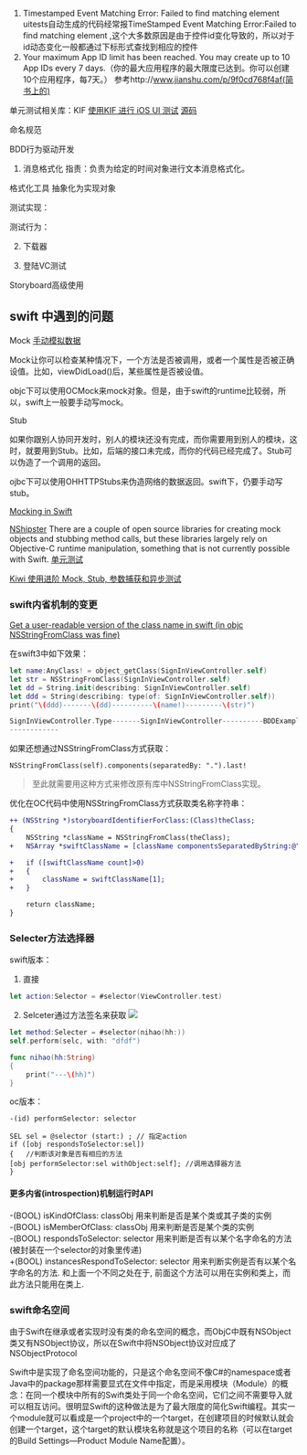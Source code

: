 1. Timestamped Event Matching Error: Failed to find matching element
    uitests自动生成的代码经常报TimeStamped Event Matching Error:Failed to find matching element ,这个大多数原因是由于控件id变化导致的，所以对于id动态变化一般都通过下标形式查找到相应的控件
2. Your maximum App ID limit has been reached. You may create up to 10 App IDs every 7 days.（你的最大应用程序的最大限度已达到。你可以创建10个应用程序，每7天。） 参考http://www.jianshu.com/p/9f0cd768f4af(简书上的) 

单元测试相关库：KIF
[使用KIF 进行 iOS UI 测试](http://www.tuicool.com/articles/euaayy)
[源码](https://git.oschina.net/huosan/kif-tutorial-final.git)


命名规范


BDD行为驱动开发

1. 消息格式化
指责：负责为给定的时间对象进行文本消息格式化。

格式化工具 
抽象化为实现对象


测试实现：



测试行为：

2. 下载器



3. 登陆VC测试


Storyboard高级使用



## swift 中遇到的问题
Mock
[手动模拟数据](https://github.com/huos3203/Quick/blob/master/Documentation/zh-cn/TestUsingTestDoubles.md)

Mock让你可以检查某种情况下，一个方法是否被调用，或者一个属性是否被正确设值。比如，viewDidLoad()后，某些属性是否被设值。

objc下可以使用OCMock来mock对象。但是，由于swift的runtime比较弱，所以，swift上一般要手动写mock。

Stub

如果你跟别人协同开发时，别人的模块还没有完成，而你需要用到别人的模块，这时，就要用到Stub。比如，后端的接口未完成，而你的代码已经完成了。Stub可以伪造了一个调用的返回。

ojbc下可以使用OHHTTPStubs来伪造网络的数据返回。swift下，仍要手动写stub。

[Mocking in Swift](http://stackoverflow.com/questions/24174130/mocking-in-swift)

[NShipster](http://nshipster.com/xctestcase/#mocking-in-swift)
There are a couple of open source libraries for creating mock objects and stubbing method calls, but these libraries largely rely on Objective-C runtime manipulation, something that is not currently possible with Swift.
[单元测试](http://nshipster.cn/unit-testing/)

[Kiwi 使用进阶 Mock, Stub, 参数捕获和异步测试](https://onevcat.com/2014/05/kiwi-mock-stub-test/)

### swift内省机制的变更
[Get a user-readable version of the class name in swift (in objc NSStringFromClass was fine)](http://stackoverflow.com/questions/24107658/get-a-user-readable-version-of-the-class-name-in-swift-in-objc-nsstringfromclas)

在swift3中如下效果：
```swift
let name:AnyClass! = object_getClass(SignInViewController.self)
let str = NSStringFromClass(SignInViewController.self)
let dd = String.init(describing: SignInViewController.self)
let ddd = String(describing: type(of: SignInViewController.self))
print("\(ddd)-------\(dd)----------\(name!)---------\(str)")

SignInViewController.Type-------SignInViewController----------BDDExamplesSwift.SignInViewController---------BDDExamplesSwift.SignInViewController
------------
```

如果还想通过NSStringFromClass方式获取：
```
NSStringFromClass(self).components(separatedBy: ".").last!
```
>至此就需要用这种方式来修改原有库中NSStringFromClass实现。

优化在OC代码中使用NSStringFromClass方式获取类名称字符串：
```diff
++ (NSString *)storyboardIdentifierForClass:(Class)theClass;
{
    NSString *className = NSStringFromClass(theClass);
+   NSArray *swiftClassName = [className componentsSeparatedByString:@"."];

+   if ([swiftClassName count]>0)
+   {
+       className = swiftClassName[1];
+   }

    return className;
}
```
### Selecter方法选择器

swift版本：
1. 直接
```swift
let action:Selector = #selector(ViewController.test)
```
2. Selceter通过方法签名来获取
![](guoshi.png)

```swift
let method:Selecter = #selector(nihao(hh:))
self.perform(selc, with: "dfdf")

func nihao(hh:String)
{
    print("---\(hh)")
}
```

oc版本：
```objc
-(id) performSelector: selector

SEL sel = @selector (start:) ; // 指定action  
if ([obj respondsToSelector:sel]) 
{   //判断该对象是否有相应的方法  
[obj performSelector:sel withObject:self]; //调用选择器方法  
} 
```
#### 更多内省(introspection)机制运行时API
-(BOOL) isKindOfClass: classObj 用来判断是否是某个类或其子类的实例    
-(BOOL) isMemberOfClass: classObj 用来判断是否是某个类的实例   
-(BOOL) respondsToSelector: selector 用来判断是否有以某个名字命名的方法(被封装在一个selector的对象里传递)   
+(BOOL) instancesRespondToSelector: selector 用来判断实例是否有以某个名字命名的方法. 和上面一个不同之处在于, 前面这个方法可以用在实例和类上，而此方法只能用在类上.    

### swift命名空间
由于Swift在继承或者实现时没有类的命名空间的概念，而ObjC中既有NSObject类又有NSObject协议，所以在Swift中将NSObject协议对应成了NSObjectProtocol

Swift中是实现了命名空间功能的，只是这个命名空间不像C#的namespace或者Java中的package那样需要显式在文件中指定，而是采用模块（Module）的概念：在同一个模块中所有的Swift类处于同一个命名空间，它们之间不需要导入就可以相互访问。很明显Swift的这种做法是为了最大限度的简化Swift编程。其实一个module就可以看成是一个project中的一个target，在创建项目的时候默认就会创建一个target，这个target的默认模块名称就是这个项目的名称（可以在target的Build Settings—Product Module Name配置）。
